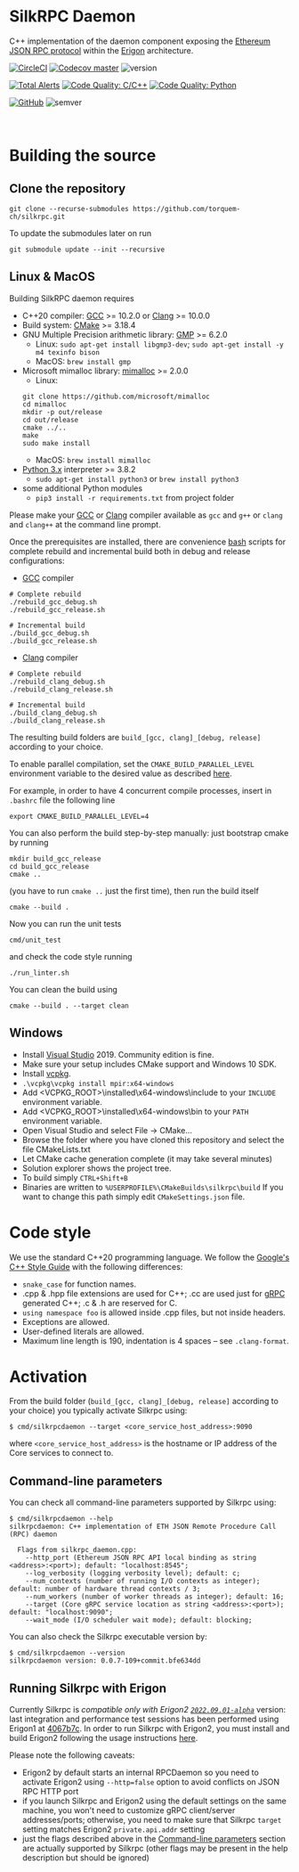 # SilkRPC Daemon

C++ implementation of the daemon component exposing the [Ethereum JSON RPC protocol](https://eth.wiki/json-rpc/API) within the [Erigon](https://github.com/ledgerwatch/erigon) architecture.

[![CircleCI](https://circleci.com/gh/torquem-ch/silkrpc.svg?style=shield)](https://circleci.com/gh/torquem-ch/silkrpc)
[![Codecov master](https://img.shields.io/codecov/c/github/torquem-ch/silkrpc/master.svg?style=shield&logo=codecov&logoColor=white)](https://codecov.io/gh/torquem-ch/silkrpc)
![version](https://img.shields.io/github/v/release/torquem-ch/silkrpc?sort=semver&color=normal)

[![Total Alerts](https://img.shields.io/lgtm/alerts/g/torquem-ch/silkrpc.svg?logo=lgtm&logoWidth=18)](https://lgtm.com/projects/g/torquem-ch/silkrpc/alerts)
[![Code Quality: C/C++](https://img.shields.io/lgtm/grade/cpp/g/torquem-ch/silkrpc.svg?logo=lgtm&logoWidth=18)](https://lgtm.com/projects/g/torquem-ch/silkrpc/context:cpp)
[![Code Quality: Python](https://img.shields.io/lgtm/grade/python/g/torquem-ch/silkrpc.svg?logo=lgtm&logoWidth=18)](https://lgtm.com/projects/g/torquem-ch/silkrpc/context:python)

[![GitHub](https://img.shields.io/github/license/torquem-ch/silkrpc.svg)](https://github.com/torquem-ch/silkrpc/blob/master/LICENSE)
![semver](https://img.shields.io/badge/semver-2.0.0-blue)

<br>

# Building the source

## Clone the repository

```
git clone --recurse-submodules https://github.com/torquem-ch/silkrpc.git
```

To update the submodules later on run 
```
git submodule update --init --recursive
```

## Linux & MacOS
Building SilkRPC daemon requires
* C++20 compiler: [GCC](https://www.gnu.org/software/gcc/) >= 10.2.0 or [Clang](https://clang.llvm.org/) >= 10.0.0
* Build system: [CMake](http://cmake.org) >= 3.18.4
* GNU Multiple Precision arithmetic library: [GMP](http://gmplib.org) >= 6.2.0
    * Linux: `sudo apt-get install libgmp3-dev`; `sudo apt-get install -y m4 texinfo bison`  
    * MacOS: `brew install gmp`
* Microsoft mimalloc library: [mimalloc](https://github.com/microsoft/mimalloc) >= 2.0.0
   * Linux:
    ```
    git clone https://github.com/microsoft/mimalloc
    cd mimalloc
    mkdir -p out/release
    cd out/release
    cmake ../..
    make
    sudo make install
    ```
   * MacOS: `brew install mimalloc`
* [Python 3.x](https://www.python.org/downloads/) interpreter >= 3.8.2
    * `sudo apt-get install python3` or `brew install python3`
* some additional Python modules
    * `pip3 install -r requirements.txt` from project folder

Please make your [GCC](https://www.gnu.org/software/gcc/) or [Clang](https://clang.llvm.org/) compiler available as `gcc` and `g++` or `clang` and `clang++` at the command line prompt.

Once the prerequisites are installed, there are convenience [bash](https://www.gnu.org/software/bash/) scripts for complete rebuild and incremental build both in debug and release configurations:

- [GCC](https://www.gnu.org/software/gcc/) compiler
```
# Complete rebuild
./rebuild_gcc_debug.sh
./rebuild_gcc_release.sh
```

```
# Incremental build
./build_gcc_debug.sh
./build_gcc_release.sh
```

- [Clang](https://clang.llvm.org/) compiler
```
# Complete rebuild
./rebuild_clang_debug.sh
./rebuild_clang_release.sh
```

```
# Incremental build
./build_clang_debug.sh
./build_clang_release.sh
```
The resulting build folders are `build_[gcc, clang]_[debug, release]` according to your choice.

To enable parallel compilation, set the `CMAKE_BUILD_PARALLEL_LEVEL` environment variable to the desired value as described [here](https://cmake.org/cmake/help/latest/manual/cmake.1.html#build-a-project). 

For example, in order to have 4 concurrent compile processes, insert in `.bashrc` file the following line
```
export CMAKE_BUILD_PARALLEL_LEVEL=4
```

You can also perform the build step-by-step manually: just bootstrap cmake by running
```
mkdir build_gcc_release
cd build_gcc_release
cmake ..
```
(you have to run `cmake ..` just the first time), then run the build itself
```
cmake --build .
```

Now you can run the unit tests
```
cmd/unit_test
```

and check the code style running
```
./run_linter.sh
```

You can clean the build using
```
cmake --build . --target clean
```

## Windows
* Install [Visual Studio](https://www.visualstudio.com/downloads) 2019. Community edition is fine.
* Make sure your setup includes CMake support and Windows 10 SDK.
* Install [vcpkg](https://github.com/microsoft/vcpkg#quick-start-windows).
* `.\vcpkg\vcpkg install mpir:x64-windows`
* Add <VCPKG_ROOT>\installed\x64-windows\include to your `INCLUDE` environment variable.
* Add <VCPKG_ROOT>\installed\x64-windows\bin to your `PATH` environment variable.
* Open Visual Studio and select File -> CMake...
* Browse the folder where you have cloned this repository and select the file CMakeLists.txt
* Let CMake cache generation complete (it may take several minutes)
* Solution explorer shows the project tree.
* To build simply `CTRL+Shift+B`
* Binaries are written to `%USERPROFILE%\CMakeBuilds\silkrpc\build` If you want to change this path simply edit `CMakeSettings.json` file.

# Code style

We use the standard C++20 programming language. We follow the [Google's C++ Style Guide](https://google.github.io/styleguide/cppguide.html) with the following differences:

* `snake_case` for function names.
* .cpp & .hpp file extensions are used for C++; .cc are used just for [gRPC](https://grpc.io/) generated C++; .c & .h are reserved for C.
* `using namespace foo` is allowed inside .cpp files, but not inside headers.
* Exceptions are allowed.
* User-defined literals are allowed.
* Maximum line length is 190, indentation is 4 spaces – see `.clang-format`.

# Activation

From the build folder (`build_[gcc, clang]_[debug, release]` according to your choice) you typically activate Silkrpc using:

```
$ cmd/silkrpcdaemon --target <core_service_host_address>:9090
```

where `<core_service_host_address>` is the hostname or IP address of the Core services to connect to.

## Command-line parameters

You can check all command-line parameters supported by Silkrpc using:

```
$ cmd/silkrpcdaemon --help
silkrpcdaemon: C++ implementation of ETH JSON Remote Procedure Call (RPC) daemon

  Flags from silkrpc_daemon.cpp:
    --http_port (Ethereum JSON RPC API local binding as string <address>:<port>); default: "localhost:8545";
    --log_verbosity (logging verbosity level); default: c;
    --num_contexts (number of running I/O contexts as integer); default: number of hardware thread contexts / 3;
    --num_workers (number of worker threads as integer); default: 16;
    --target (Core gRPC service location as string <address>:<port>); default: "localhost:9090";
    --wait_mode (I/O scheduler wait mode); default: blocking;
```

You can also check the Silkrpc executable version by:

```
$ cmd/silkrpcdaemon --version
silkrpcdaemon version: 0.0.7-109+commit.bfe634dd
```

## Running Silkrpc with Erigon

Currently Silkrpc is _compatible only with Erigon2 [`2022.09.01-alpha`](https://github.com/ledgerwatch/erigon/releases/tag/v2022.09.01)_ version: last integration and performance test sessions has been performed using Erigon1 at [4067b7c](https://github.com/ledgerwatch/erigon/commit/4067b7c4da6c5d741d3027d95ae2afdf6b7a943a). In order to run Silkrpc with Erigon2, you must install and build Erigon2 following the usage instructions [here](https://github.com/ledgerwatch/erigon/tree/stable#usage).

Please note the following caveats:
- Erigon2 by default starts an internal RPCDaemon so you need to activate Erigon2 using `--http=false` option to avoid conflicts on JSON RPC HTTP port
- if you launch Silkrpc and Erigon2 using the default settings on the same machine, you won't need to customize gRPC client/server addresses/ports; otherwise, you need to make sure that Silkrpc `target` setting matches Erigon2 `private.api.addr` setting
- just the flags described above in the [Command-line parameters](#command-line-parameters) section are actually supported by Silkrpc (other flags may be present in the help description but should be ignored)

